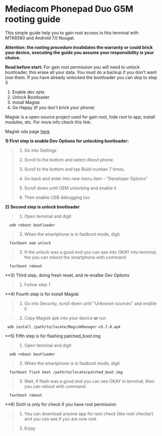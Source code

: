 # Mediacom Phonepad Duo G5M rooting guide


This simple guide help you to gain root access in this terminal with MTK6580 and Android 7.0 Nougat.

**Attention: the rooting procedure invalidates the warranty or could brick your device, executing the guide you assume your responsibility is your choice.**

**Read before start:** For gain root permission you will need to unlock bootloader, this erase all your data. You must do a backup if you don't want lose them. If you have already unlocked the bootloader you can skip to step 3

1) Enable dev opts
2) Unlock Bootloader
3) Install Magisk 
4) Go Happy (if you don't brick your phone)

Magisk is a open-source project used for gain root, hide root to app, install modules, etc. For more info check this link:

Magisk xda page [here](https://forum.xda-developers.com/apps/magisk/official-magisk-v7-universal-systemless-t3473445)

**1) First step is enable Dev Options for unlocking bootloader:**

>  1) Go into Settings
>  
>  2) Scroll to the bottom and select About phone.
>  
>  3) Scroll to the bottom and tap Build number 7 times.
>  
>  4) Go back and enter into new menu item - "Developer Options"
>  
>  5) Scroll down until OEM unlocking and enable it
>
>  6) Then enable USB debugging too
  
**2) Second step is unlock bootloader**

>  1) Open terminal and digit
```
  adb reboot bootloader
```
>  2) When the smartphone is in fastboot mode, digit
```
  fastboot oem unlock
```
>  3) If the unlock was a good end you can see into OKAY into terminal, the you can reboot the smartphone with command
```
  fastboot reboot 
 ```

**3) Third step, doing fresh reset, and re-enalbe Dev Options 

 >  1) Follow step 1


**4) Fourth step is for install Magisk

>  1) Go into Security, scroll down until "Unknown sources" and enable it
  
  
>  2) Copy Magisk apk into your device **or** run
 ```
  adb install /path/to/locate/MagiskManager-v5.7.0.apk
 ```
 
**5) Fifth step is for flashing patched_boot.img

>  1) Open terminal and digit
```
  adb reboot bootloader
```
>  2) When the smartphone is in fastboot mode, digit
```
  fastboot flash boot /path/to/locate/patched_boot.img
```
>  3) Wait, if flash was a good end you can see OKAY in terminal, then you can reboot with command
```
  fastboot reboot 
 ```
 
 **6) Sixth is only for check if you have root permission
 
 >  1) You can download anyone app for root check (like root checker) and you can see if you are now root
 
 >  2) Enjoy
